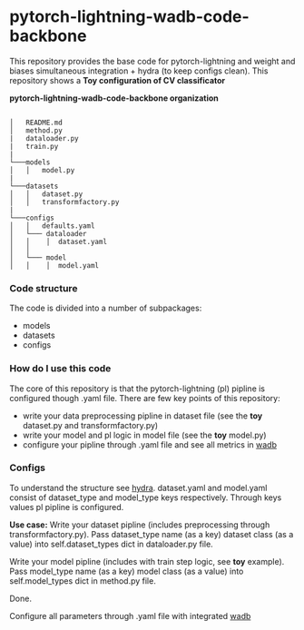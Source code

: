 # pytorch-lightning-wadb-code-backbone
This repository provides the base code for pytorch-lightning and weight and biases simultaneous integration + hydra (to keep configs clean).
This repository shows a **Toy configuration of CV classificator**

**pytorch-lightning-wadb-code-backbone organization** 

```

│   README.md
│   method.py
|   dataloader.py
|   train.py
|
└───models
│   │   model.py
|
└───datasets
│   │   dataset.py
│   │   transformfactory.py
|
└───configs
│   │   defaults.yaml
│   └─── dataloader
│   │    │  dataset.yaml
│   │
│   └─── model
│   │    │  model.yaml
```

### Code structure ###
The code is divided into a number of subpackages:
- models
- datasets
- configs

### How do I use this code ###
The core of this repository is that the pytorch-lightning (pl) pipline is configured though .yaml file.
There are few key points of this repository:
- write your data preprocessing pipline in dataset file (see the **toy** dataset.py and transformfactory.py)
- write your model and pl logic in model file (see the **toy** model.py)
- configure your pipline through .yaml file and see all metrics in [wadb](https://docs.wandb.ai/)

### Configs ###
To understand the structure see [hydra](https://hydra.cc/docs/tutorials/basic/your_first_app/config_groups/).
dataset.yaml and model.yaml consist of dataset_type and model_type keys respectively. Through keys values pl pipline is configured.

**Use case:**
Write your dataset pipline (includes preprocessing through transformfactory.py). Pass dataset_type name (as a key) dataset class (as a value) into self.dataset_types dict in dataloader.py file. 

Write your model pipline (includes with train step logic, see **toy** example). Pass model_type name (as a key) model class (as a value) into self.model_types dict in method.py file. 

Done. 

Configure all parameters through .yaml file with integrated [wadb](https://docs.wandb.ai/)
